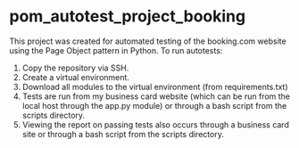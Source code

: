 # pom_autotest_project_booking
This project was created for automated testing of the booking.com website using the Page Object pattern in Python.
To run autotests:
1. Copy the repository via SSH.
2. Create a virtual environment.
3. Download all modules to the virtual environment (from requirements.txt)
4. Tests are run from my business card website (which can be run from the local host through the app.py module) or through a bash script from the scripts directory.
5. Viewing the report on passing tests also occurs through a business card site or through a bash script from the scripts directory.

